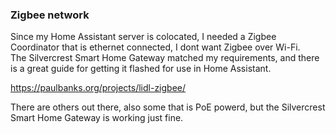 ### Zigbee network
  
Since my Home Assistant server is colocated, I needed a Zigbee Coordinator that is ethernet connected, I dont want Zigbee over Wi-Fi.  
The Silvercrest Smart Home Gateway matched my requirements, and there is a great guide for getting it flashed for use in Home Assistant.

https://paulbanks.org/projects/lidl-zigbee/

There are others out there, also some that is PoE powerd, but the Silvercrest Smart Home Gateway is working just fine.

